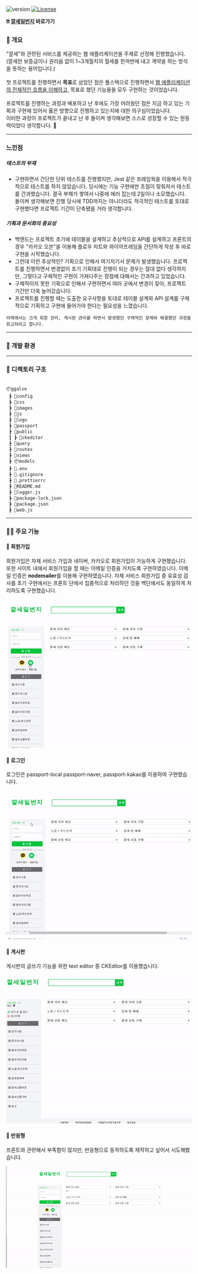 <p>
  <img src="https://img.shields.io/badge/version-1.0.0-informational" alt="version">
  <a href="#" target="_blank">
  <img src="https://img.shields.io/badge/License-MIT-blueviolet" alt="License">
  </a>
</p>

<b>❗❗ [깔세일번지](http://ggalse1.com) 바로가기</b>

### 🏃 개요

"깔세"와 관련된 서비스를 제공하는 웹 애플리케이션을 주제로 선정해 진행했습니다. <br />
(깔세란 보증금이나 권리음 없이 1~3개월치의 월세를 한꺼번에 내고 계약을 하는 방식을 뜻하는 용어입니다.)
<br /><br />
첫 프로젝트를 진행하면서 <b>목표</b>로 삼았던 점은 풀스택으로 진행하면서 <ins>웹 애플리케이션의 전체적인 흐름을 이해하고</ins>, 목표로 했던 기능들을 모두 구현하는 것이었습니다.
<br /><br />
프로젝트를 진행하는 과정과 배포하고 난 후에도 가장 어려웠던 점은 지금 하고 있는 기획과 구현에 있어서 옳은 방향으로 진행하고 있는지에 대한 의구심이었습니다.
<br />
이러한 과정이 프로젝트가 끝내고 난 후 돌이켜 생각해보면 스스로 성장할 수 있는 원동력이었다 생각합니다. :muscle:
***

### 느낀점

##### 테스트의 부재
- 구현하면서 간단한 단위 테스트를 진행했지만, Jest 같은 프레임웍을 이용해서 적극적으로  테스트를 하지 않았습니다. 당시에는 기능 구현에만 초점이 맞춰져서 테스트를 간과했습니다. 결국 부채가 쌓여서 나중에 에러 잡는데 2일이나 소모했습니다. 돌이켜 생각해보면 진행 당시에 TDD까지는 아니더라도 적극적인 테스트를 토대로 구현했다면 프로젝트 기간이 단축됐을 거라 생각합니다.

##### 기획과 문서화의 중요성
- 백엔드는 프로젝트 초기에 테이블을 설계하고 추상적으로 API를 설계하고 프론트의 경우 "카카오 오븐"을 이용해 플로우 차트와 와이어프레임을 간단하게 작성 후 바로 구현을 시작했습니다.
- 그런데 이런 추상적인? 기획으로 인해서 여기저기서 문제가 발생했습니다. 프로젝트를 진행하면서 변경없이 초기 기획대로 진행이 되는 경우는 절대 없다 생각하지만, 그렇다고 구체적인 구현이 가져다주는 장점에 대해서는 간과하고 있었습니다.
- 구체적이지 못한 기획으로 인해서 구현하면서 여러 곳에서 변경이 잦아, 프로젝트 기간만 더욱 늘어갔습니다. 
- 프로젝트를 진행할 때는 도출한 요구사항을 토대로 테이블 설계와 API 설계를 구체적으로 기획하고 구현에 들어가야 한다는 필요성을 느꼈습니다.

```
아래에서는 크게 회원 관리, 게시판 관리를 하면서 발생했던 구체적인 문제와 해결했던 과정을 회고하려고 합니다.
```
***

<h3> 🔨 개발 환경 </h3>
<p></p>

***

<h3>🔧 디렉토리 구조 </h3>

```shell

📦ggalse
 ┣ 📂config
 ┣ 📂css
 ┣ 📂images
 ┣ 📂js
 ┣ 📂logs
 ┣ 📂passport
 ┣ 📂public
 ┃ ┣ 📂ckeditor
 ┣ 📂query
 ┣ 📂routes
 ┣ 📂views
 ┣ 📦models
 ┣ 📜.env
 ┣ 📜.gitignore
 ┣ 📜.prettierrc
 ┣ 📜README.md
 ┣ 📜logger.js
 ┣ 📜package-lock.json
 ┣ 📜package.json
 ┣ 📜web.js

```
***


### 👨‍💻 주요 기능 

#### 🏁 회원가입
<p>
    회원가입은 자체 서비스 가입과 네이버, 카카오로 회원가입이 가능하게 구현했습니다. 
    또한 사이트 내에서 회원가입을 할 때는 이메일 인증을 거치도록 구현하였습니다. 이메일 인증은 <b>nodemailer</b>를 이용해 구현하였습니다.
    자체 서비스 회원가입 중 유효성 검사를 초기 구현에서는 프론트 단에서 집중적으로 처리하던 것을 백단에서도 동일하게 처리하도록 구현했습니다.
</p>
<img src="https://github.com/Lee-moo/full_stack_study-by-making-GGALSE/blob/main/join.gif">

#### 🏁 로그인
<p>
    로그인은 passport-local passport-naver, passport-kakao를 이용하여 구현했습니다.
</p>

<img src="https://github.com/Lee-moo/full_stack_study-by-making-GGALSE/blob/main/login.gif">

#### 🏁 게시판
<p>
    게시판의 글쓰기 기능을 위한 text editor 중 CKEditor를 이용했습니다.
</p>
<img src="https://github.com/Lee-moo/full_stack_study-by-making-GGALSE/blob/main/post.gif">

#### 🏁 반응형 
<p>
   프론트와 관련해서 부족함이 많지만, 반응형으로 동작하도록 제작하고 싶어서 시도해봤습니다.  
</p>

<img src="https://github.com/Lee-moo/full_stack_study-by-making-GGALSE/blob/main/responsive.gif">
